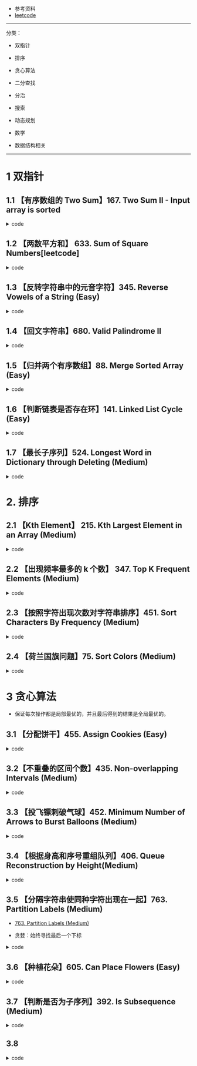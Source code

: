 - 参考资料
- [leetcode](https://github.com/CyC2018/Interview-Notebook/blob/master/notes/Leetcode%20%E9%A2%98%E8%A7%A3.md)

---

分类： 
- 双指针
- 排序
- 贪心算法
- 二分查找
- 分治
- 搜索
- 动态规划

- 数学
- 数据结构相关

---

# 1 双指针

## 1.1 【有序数组的 Two Sum】167. Two Sum II - Input array is sorted

<details><summary>code</summary>

- [167. Two Sum II - Input array is sorted](https://leetcode.com/problems/two-sum-ii-input-array-is-sorted/description/)


```c++
class Solution {
public:
    vector<int> twoSum(vector<int>& numbers, int target) {
        vector<int> res;
        if(numbers.empty())
            return res;
        // 双边搜索
        int left=0, right = numbers.size() -1;
        while(left <right){
            if(numbers[left] + numbers[right] < target)
                left++;
            else if(numbers[left] + numbers[right] > target)
                right --;
            else 
                break;
        }
        if(left >= right)
            return res;
        
        res.push_back(left+1);
        res.push_back(right+1);
        return res;
        
        
            
    }
};
```

</details>

## 1.2 【两数平方和】 633. Sum of Square Numbers[leetcode]


<details><summary>code</summary>

```c++
class Solution {
public:
    bool judgeSquareSum(int c) {
        if(c < 0)
            return false;
        int mid = static_cast<int>(sqrt(c));
        cout<<mid<<endl;
        int l=0, r = mid;
        while(l<=r){
            if(l*l + r*r < c)
                l++;
            else if(l*l + r*r > c)
                r--;
            else
                break;
        }
        if (l>r)
            return false;
        
        return true;
        
    }
};

```

</details>

## 1.3 【反转字符串中的元音字符】345. Reverse Vowels of a String (Easy)


<details><summary>code</summary>

- 逆转两个元音字母


```c++

class Solution {
public:
    string reverseVowels(string s) {
        if(s.empty())
            return "";

       // cout<<"start.."<<endl;
        int l=0,r=s.size()-1;
        while(l<r){
            while(!res.count(s[l]))
                l++;
            while(!res.count(s[r]))
                r--;
            if(l<r)
                swap(s[l++],s[r--]);
            
        }
       // cout<<"s:"<<s<<endl;
        return s;
    }
public:
    set<char> res;
    Solution(){
        res.insert('a');
        res.insert('A');
        res.insert('e');
        res.insert('E');
        res.insert('i');
        res.insert('I');
        res.insert('o');
        res.insert('O');
        res.insert('U');
        res.insert('u'); 
    }
    
    
    
};

```

</details>


## 1.4 【回文字符串】680. Valid Palindrome II

<details><summary>code</summary>

```c++
class Solution {
public:
    bool validPalindrome(string s) {
        if(s.empty() || s.size() ==1)
            return true;
        
        int i=0, j= s.size()-1;
        int cnt=0;
        bool t = ispalin(s,i,j,cnt);

        return t;

    }
    
    
    bool ispalin(string& s , int i, int j,int cnt){
        if (cnt > 1)
            return false;
            if(i>j)
            return true;

        if(s[i] != s[j]){
            cnt++;
            return  ispalin(s,i+1,j,cnt) || ispalin(s,i,j-1,cnt);
        }
        else 
            return ispalin(s,i+1,j-1,cnt);
    }
};
```

</details>

## 1.5 【归并两个有序数组】88. Merge Sorted Array (Easy)

<details><summary>code</summary>

```c++
class Solution {
public:
    void merge(vector<int>& nums1, int m, vector<int>& nums2, int n) {
        if(m+n > nums1.size() || n==0)
            return ;
        int len = nums1.size()-1;
        
        if(m==0){
            for(int i=0;i<n;i++)
                nums1[i] = nums2[i];
        }


        int i=m-1,j=n-1;
        while((i>=0 || j>=0) && len>=0 ){
            if(i<0)
            {
                nums1[len] = nums2[j];
                j--;
            }else if(j<0)
                break;
            else if(nums1[i] >= nums2[j]){
                nums1[len]= nums1[i];
                i--;
            }else{
                nums1[len] = nums2[j];
                j--;
            }
            len--;
        }

    }
};

```

</details>

## 1.6 【判断链表是否存在环】141. Linked List Cycle (Easy)

<details><summary>code</summary>

```c++
class Solution {
public:
    bool hasCycle(ListNode *head) {
        if(!head || head->next == nullptr)
            return false;
        ListNode* low , *fast;
        low = head;
        fast = low->next;
        while(low && fast && fast->next){
            if(low == fast)
                return true;
            low = low->next;
            fast = fast->next->next;
        }
        return false;
        
    }
};
```

</details>

## 1.7 【最长子序列】524. Longest Word in Dictionary through Deleting (Medium)

<details><summary>code</summary>

```c++
class Solution {
public:
    string findLongestWord(string s, vector<string>& d) {
        if(s.size() == 0 || d.size() == 0)
            return "";
        int maxlen=0;
        int len1 = s.size();
        int tmp=0;
        int idx=-1;
        sort(d.begin(),d.end());
        for(int i=0;i<d.size();i++){
            int len2 = d[i].size();
            if(len1 < len2)
                continue;
            tmp = isstr(s, d[i]);
            if(tmp == len2 && tmp > maxlen)
            {
                maxlen = tmp;
                idx = i;
             }
        }
        return idx== -1 ? "" : d[idx];
        
    }
    
    int  isstr(string s1, string s2){
        int i=0,j=0;
        while(i<s1.size() && j < s2.size()){
            if(s1[i] == s2[j])
                j++;
            i++;
        }
        return j;
    }
    
};
```

</details>


# 2. 排序

## 2.1 【Kth Element】 215. Kth Largest Element in an Array (Medium)

<details><summary>code</summary>

```c++
class Solution {
public:
    int findKthLargest(vector<int>& nums, int k) {
        if(nums.size() == 0)
            return 0;
        
        priority_queue<int> pq;
        for(int n : nums){
            pq.push(n);
        }
        
        while( k>1)
        {
            pq.pop();
            k--;
        }
        
        return pq.top();
        
    }
};

```

</details>


## 2.2 【出现频率最多的 k 个数】 347. Top K Frequent Elements (Medium)

<details><summary>code</summary>

```c++
class Solution {
public:
    vector<int> topKFrequent(vector<int>& nums, int k) {
        unordered_map<int, int> freq;
        for (int i = 0; i < nums.size(); i++)
            freq[nums[i]]++;
        
        int range_min = 0;
        int range_max = 0;
        for (auto it = freq.begin(); it != freq.end(); it++)
        {
            range_min = min(range_min, it->second);
            range_max = max(range_max, it->second);
        }
        
        vector<vector<int>> buckets(range_max - range_min + 1);
        for (auto it = freq.begin(); it != freq.end(); it++)
        {
            buckets[it->second - range_min].push_back(it->first);
        }
        
        vector<int> result;
        for (int i = int(buckets.size())-1; i >= 0; i--)
        {
            for (int j = 0; j < buckets[i].size(); j++)
            {
                result.push_back(buckets[i][j]);
                if (result.size() == k)
                    return result;
            }
        }
        
        return result;
    }  
        
};

```

</details>

## 2.3 【按照字符出现次数对字符串排序】451. Sort Characters By Frequency (Medium)

<details><summary>code</summary>

```c++
class Solution {
public:
    string frequencySort(string s) {
        int len = s.size();
        map<char, int> mapping;
        int maxn = 0;
        for(char c : s){
            mapping[c] ++;
            if(maxn < mapping[c])
                maxn = mapping[c];
        }

        vector<vector<char>> buckets(maxn+1);
        
        for(auto it = mapping.begin();it != mapping.end(); it++){  // 桶排序
            buckets[it->second].push_back(it->first);
        }
        
        string res;
        for(int i= maxn; i>=0; i-- ){
            for(char c : buckets[i]){
                for(int j = 0;j<i;j++){
                    res += c;
                }
            }        
        }
        
        return res;

    }
};

```

</details>


## 2.4 【荷兰国旗问题】75. Sort Colors (Medium)


<details><summary>code</summary>

> 荷兰国旗问题
> 荷兰国旗包含三种颜色：红、白、蓝。
> 有三种颜色的球，算法的目标是将这三种球按颜色顺序正确地排列。
> 它其实是三向切分快速排序的一种变种，在三向切分快速排序中，每次切分都将数组分成三个区间：小于切分> 元素、等于切分元素、大于切分元素，而该算法是将数组分成三个区间：等于红色、等于白色、等于蓝色。


```c++
class Solution {
public:
    void sortColors(vector<int>& nums) {
        if(nums.empty())
            return;
        int zero = 0, one = 0, two = nums.size()-1;
        while(one < two){
            if(nums[one] == 0){
                swap(nums[zero],nums[one]);

                zero++;
                one++;
            }
            else if(nums[one] == 2){
                swap(nums[one],nums[two]);

                two--;
            }
            else
                one++;
        }  

    }

};

```

</details>




# 3 贪心算法

- 保证每次操作都是局部最优的，并且最后得到的结果是全局最优的。

## 3.1 【分配饼干】455. Assign Cookies (Easy)


<details><summary>code</summary>

```c++
class Solution {
public:
    int findContentChildren(vector<int>& g, vector<int>& s) {
        sort(g.begin(),g.end());
        sort(s.begin(),s.end());
        
        int i=0,j=0;
        while(i< g.size() && j < s.size()){
            if(g[i] <= s[j])
                i++;  // 满足一个孩子，下一个孩子
            j++;    // 下一块饼干
        }
        return i;
    }
};
```

</details>


## 3.2【不重叠的区间个数】435. Non-overlapping Intervals (Medium)


<details><summary>code</summary>

- 删除重复区间，保留最小的区间，即留下最多区间数

- 利用区间的结尾，排序
- 然后比较后一个区间的开头和当前区间的结尾，只要后面区间区间的开头在当前区间内，寻找到不在区间的内部的开头，
- 计算最多能组成的不重叠区间个数，然后用区间总个数减去不重叠区间的个数。



```c++
/**
 * Definition for an interval.
 * struct Interval {
 *     int start;
 *     int end;
 *     Interval() : start(0), end(0) {}
 *     Interval(int s, int e) : start(s), end(e) {}
 * };
 */
class Solution {
public:
    int eraseOverlapIntervals(vector<Interval>& num) {
        if(num.empty())
            return 0;
        
        sort(num.begin(), num.end() , comp);
        
        int len = num.size();
        int cnt = 1;
        int end = num[0].end;
        
        for(int i=1;i<len;i++)
        {
            if(num[i].start < end)
            {
                continue;
            }
            cnt++;
            end = num[i].end;
        }
        return len - cnt;
        
    }
    
static    bool comp(Interval a, Interval b){
        if(a.end < b.end)
            return true;
        
        return false;
    }
    
};
```

</details>

## 3.3 【投飞镖刺破气球】452. Minimum Number of Arrows to Burst Balloons (Medium)


<details><summary>code</summary>

- [452](https://leetcode.com/problems/minimum-number-of-arrows-to-burst-balloons/description/)

- 二维坐标，表示x轴上的位置起点和终点，但是，箭头只能垂直射入，最小能够射破气球的箭头数
- 计算不重叠的区域个数


```c++
class Solution {
public:
    int findMinArrowShots(vector<pair<int, int>>& points) {
        if(points.empty())
            return 0;
        
        sort(points.begin(), points.end(), comp);
        int len = points.size();
        int cnt =1;
        int end = points[0].second;
        
        for(int i=1;i<len;i++){
            if(points[i].first <= end){
                continue;
            }
            cnt++;
            end = points[i].second;
          //  cout<<"i:"<<i<<" "<<points[i].first<<endl;
        }
        return cnt;
        
        
        
    }
    
    
 static   bool comp(pair<int,int>& a,pair<int,int>&b ){
        if (a.second < b.second)
            return true;
        return false;
    }
    
};

```

</details>

## 3.4 【根据身高和序号重组队列】406. Queue Reconstruction by Height(Medium)


<details><summary>code</summary>


- [406. Queue Reconstruction by Height(Medium)](https://leetcode.com/problems/queue-reconstruction-by-height/description/)


> 为了在每次插入操作时不影响后续的操作，身高较高的学生应该先做插入操作，否则身高较小的学生原先正确插入第 k 个位置可能会变成第 k+1 个位置。

> 身高降序、k 值升序，然后按排好序的顺序插入队列的第 k 个位置中。


```c++
class Solution {
public:
    vector<pair<int, int>> reconstructQueue(vector<pair<int, int>>& people) {
        
        vector<pair<int,int>> res;
        if(people.empty())
            return res;
        
        sort(people.begin(),people.end(),comp);
          
        
        
        for(auto &p : people){
            res.insert(res.begin()+p.second, p);     // 首先插入高的人，在按排名插入

        }
        return res;
        
        
    }
    
    static bool comp (pair<int,int>&a, pair<int,int>&b){            // 先排列身高，然后排名
        if(a.first == b.first)
            return  a.second < b.second;
        else
            return a.first > b.first;
    }
};


```

</details>


## 3.5 【分隔字符串使同种字符出现在一起】763. Partition Labels (Medium)
- [763. Partition Labels (Medium)](https://leetcode.com/problems/partition-labels/description/)

- 贪婪：始终寻找最后一个下标

<details><summary>code</summary>

```c++

class Solution {
public:
    vector<int> partitionLabels(string S) {
        vector<int> res;
        int len  = S.size();
        if(len <=1)
        {
            res.push_back(len);
            return res;
        }
        
        res.resize(26);
        for(int i=0;i<len;i++){    // 寻找每个字母出现的最后下标
            res[S[i] - 'a'] = i;
        }
        
        int start = 0;
        int end = res[S[0] -'a'];
        
        vector<int> output;
        for(int i=0;i<len;i++){
            if(i == end){// 最后一次出现
                output.push_back(end - start + 1);  // 统计分割总数
                if(i+1 <=len-1)
                    end = res[S[i+1] - 'a'];   // 下一个字母的最后一个下标
                start = i+1;
            }
            else if(i == len -1){  // 最后一个字母
                output.push_back(end -start + 1);
            
            }else{   // 继续寻找
                if(end < res[S[i] - 'a'])  // 当前字母的下标更在后面
                    end = res[S[i] - 'a'];   // 更新尾节点
            }
        
        }
        return output;
     
    }
};

```

</details>


## 3.6 【种植花朵】605. Can Place Flowers (Easy)


<details><summary>code</summary>


- [605. Can Place Flowers (Easy)](https://leetcode.com/problems/can-place-flowers/description/)

- 花必须间隔种的问题，寻找能够种植最多的解

- 贪心思想：


```c++
class Solution {
public:
    bool canPlaceFlowers(vector<int>& bed, int n) {
        // 两朵花之间有空格
        int len = bed.size();
        int cnt = 0;
        // 记录前一个位置和后一个位置的情况
        int pre = 0, next = 0;
        
        for(int i=0;i<len&& cnt < len; ++i){
            // 当前未被占用
            if(bed[i] == 1)
                continue;
            
            if(i == 0){  // 第一个位置
                pre = 0;
            }else{
                pre = bed[i - 1];  // 前一个位置
            }
            
            if(i == len -1){  // 最后一个
                next = 0;
            }else{
                next = bed[i+1];
            }
            
            // 前后都为空
            if(pre == 0 && next == 0){
                ++ cnt;
                bed[i] = 1;
            }
        }
        
        return cnt >= n;   // 是否能够容下
    }
};



```

</details>

## 3.7 【判断是否为子序列】392. Is Subsequence (Medium)

<details><summary>code</summary>

```c++
```

</details>

## 3.8
<details><summary>code</summary>

```
```

</details>







